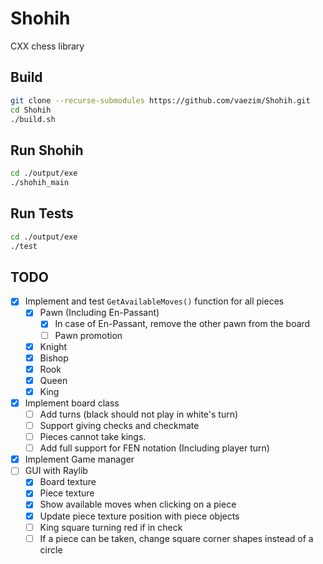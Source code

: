 # Shohih

CXX chess library

## Build

```sh
git clone --recurse-submodules https://github.com/vaezim/Shohih.git
cd Shohih
./build.sh
```

## Run Shohih

```sh
cd ./output/exe
./shohih_main
```

## Run Tests

```sh
cd ./output/exe
./test
```

## TODO
- [X] Implement and test `GetAvailableMoves()` function for all pieces
  - [X] Pawn (Including En-Passant)
    - [X] In case of En-Passant, remove the other pawn from the board
    - [ ] Pawn promotion
  - [X] Knight
  - [X] Bishop
  - [X] Rook
  - [X] Queen
  - [X] King
- [X] Implement board class
  - [ ] Add turns (black should not play in white's turn)
  - [ ] Support giving checks and checkmate
  - [ ] Pieces cannot take kings.
  - [ ] Add full support for FEN notation (Including player turn)
- [X] Implement Game manager
- [ ] GUI with Raylib
  - [X] Board texture
  - [X] Piece texture
  - [X] Show available moves when clicking on a piece
  - [X] Update piece texture position with piece objects
  - [ ] King square turning red if in check
  - [ ] If a piece can be taken, change square corner shapes instead of a circle